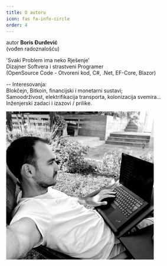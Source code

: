 ```yaml
---
title: O autoru
icon: fas fa-info-circle
order: 4
---
```


autor **Boris Đurđević**<br>
(vođen radoznalošću)<br>

'Svaki Problem ima neko Rješenje'<br>
Dizajner Softvera i strastveni Programer<br>
(OpenSource Code -  Otvoreni kod, C#, .Net, EF-Core, Blazor)

-- Interesovanja:<br>
Blokčejn, Bitkoin, financijski i monetarni sustavi;<br>
Samoodrživost, elektrifikacija transporta, kolonizacija svemira...<br>
Inženjerski zadaci i izazovi / prilike.

<img src="https://raw.githubusercontent.com/borisdj/borisdj.github.io/main/assets/images/photo.jpg" width="400" height="400" />
